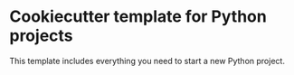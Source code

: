 # Cookiecutter template for Python projects

This template includes everything you need to start a new Python project.
